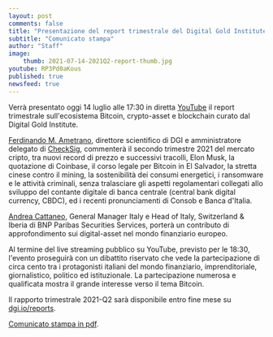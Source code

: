 ```yaml
---
layout: post
comments: false
title: "Presentazione del report trimestrale del Digital Gold Institute"
subtitle: "Comunicato stampa" 
author: "Staff"
image:
    thumb: 2021-07-14-2021Q2-report-thumb.jpg
youtube: RP3Pd0aKous
published: true
newsfeed: true
---
```


Verrà presentato oggi 14 luglio alle 17:30 in diretta [YouTube](https://youtu.be/RP3Pd0aKous)
il report trimestrale sull'ecosistema Bitcoin, crypto-asset e blockchain
curato dal Digital Gold Institute.

[Ferdinando M. Ametrano](https://ametrano.net/it/about/),
direttore scientifico di DGI e amministratore delegato di [CheckSig](www.checksig.com),
commenterà il secondo trimestre 2021 del mercato cripto,
tra nuovi record di prezzo e successivi tracolli, Elon Musk,
la quotazione di Coinbase, il corso legale per Bitcoin in El Salvador,
la stretta cinese contro il mining, la sostenibilità dei consumi energetici,
i ransomware e le attività criminali, senza tralasciare gli aspetti regolamentari
collegati allo sviluppo del contante digitale di banca centrale (central bank digital currency, CBDC),
ed i recenti pronunciamenti di Consob e Banca d'Italia.

[Andrea Cattaneo](https://it.linkedin.com/in/andrea-cattaneo-9b75b829), General Manager Italy e Head of Italy,
Switzerland & Iberia di BNP Paribas Securities Services, porterà un contributo
di approfondimento sui digital-asset nel mondo finanziario europeo.

Al termine del live streaming pubblico su YouTube, previsto per le 18:30,
l'evento proseguirà con un dibattito riservato che vede la partecipazione di circa cento
tra i protagonisti italiani del mondo finanziario, imprenditoriale, giornalistico,
politico ed istituzionale.
La partecipazione numerosa e qualificata mostra il grande interesse verso il tema Bitcoin.

Il rapporto trimestrale 2021-Q2 sarà disponibile entro fine mese su [dgi.io/reports](https://dgi.io/reports/).

[Comunicato stampa in pdf]({{site.baseurl}}/docs/20210714-comunicato-stampa-report-dgi.pdf).
